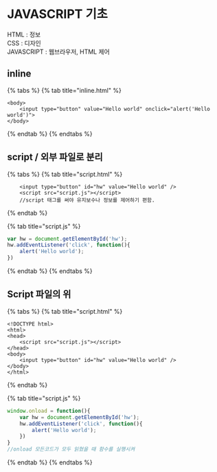 # JAVASCRIPT 기초

HTML : 정보  
CSS : 디자인  
JAVASCRIPT : 웹브라우저, HTML 제어



## inline

{% tabs %}
{% tab title="inline.html" %}
```markup
<body>
    <input type="button" value="Hello world" onclick="alert('Hello world')">
</body>
```
{% endtab %}
{% endtabs %}

## script / 외부 파일로 분리 

{% tabs %}
{% tab title="script.html" %}
```markup
    <input type="button" id="hw" value="Hello world" />
    <script src="script.js"></script>
    //script 태그를 써야 유지보수나 정보를 제어하기 편함.
```
{% endtab %}

{% tab title="script.js" %}
```javascript
var hw = document.getElementById('hw');
hw.addEventListener('click', function(){
    alert('Hello world');
})
```
{% endtab %}
{% endtabs %}

## Script 파일의 위

{% tabs %}
{% tab title="script.html" %}
```markup
<!DOCTYPE html>
<html>
<head>
    <script src="script.js"></script>
</head>
<body>
    <input type="button" id="hw" value="Hello world" />
</body>
</html>
```
{% endtab %}

{% tab title="script.js" %}
```javascript
window.onload = function(){
    var hw = document.getElementById('hw');
    hw.addEventListener('click', function(){
        alert('Hello world');
    })
}
//onload 모든코드가 모두 읽혔을 때 함수를 실행시켜
```
{% endtab %}
{% endtabs %}

